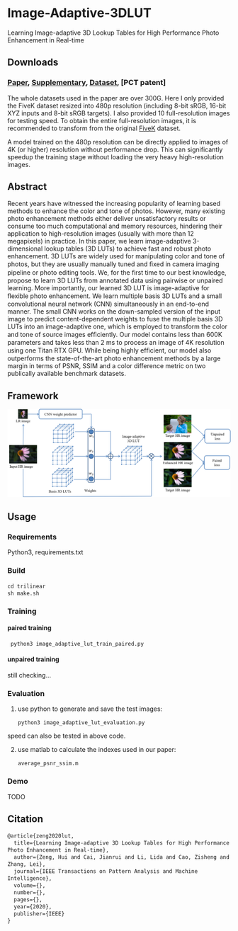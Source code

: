 # Image-Adaptive-3DLUT
Learning Image-adaptive 3D Lookup Tables for High Performance Photo Enhancement in Real-time

## Downloads
### [Paper](https://www4.comp.polyu.edu.hk/~cslzhang/paper/PAMI_LUT.pdf), [Supplementary](https://www4.comp.polyu.edu.hk/~cslzhang/paper/Supplement_LUT.pdf), [Dataset](https://connectpolyu-my.sharepoint.com/:f:/g/personal/16901447r_connect_polyu_hk/EqNGuQUKZe9Cv3fPG08OmGEBbHMUXey2aU03E21dFZwJyg?e=QNCMMZ), [PCT patent]
The whole datasets used in the paper are over 300G. Here I only provided the FiveK dataset resized into 480p resolution (including 8-bit sRGB, 16-bit XYZ inputs and 8-bit sRGB targets). I also provided 10 full-resolution images for testing speed. To obtain the entire full-resolution images, it is recommended to transform from the original [FiveK](https://data.csail.mit.edu/graphics/fivek/) dataset. 

A model trained on the 480p resolution can be directly applied to images of 4K (or higher) resolution without performance drop. This can significantly speedup the training stage without loading the very heavy high-resolution images.

## Abstract
Recent years have witnessed the increasing popularity of learning based methods to enhance the color and tone of photos. However, many existing photo enhancement methods either deliver unsatisfactory results or consume too much computational and memory resources, hindering their application to high-resolution images (usually with more than 12 megapixels) in practice. In this paper, we learn image-adaptive 3-dimensional lookup tables (3D LUTs) to achieve fast and robust photo enhancement. 3D LUTs are widely used for manipulating color and tone of photos, but they are usually manually tuned and ﬁxed in camera imaging pipeline or photo editing tools. We, for the ﬁrst time to our best knowledge, propose to learn 3D LUTs from annotated data using pairwise or unpaired learning. More importantly, our learned 3D LUT is image-adaptive for ﬂexible photo enhancement. We learn multiple basis 3D LUTs and a small convolutional neural network (CNN) simultaneously in an end-to-end manner. The small CNN works on the down-sampled version of the input image to predict content-dependent weights to fuse the multiple basis 3D LUTs into an image-adaptive one, which is employed to transform the color and tone of source images efﬁciently. Our model contains less than 600K parameters and takes less than 2 ms to process an image of 4K resolution using one Titan RTX GPU. While being highly efﬁcient, our model also outperforms the state-of-the-art photo enhancement methods by a large margin in terms of PSNR, SSIM and a color difference metric on two publically available benchmark datasets. 

## Framework
<img src="figures/framework2.png" width="1024px"/> 

## Usage

### Requirements
Python3, requirements.txt

### Build
    cd trilinear
    sh make.sh
### Training
#### paired training
     python3 image_adaptive_lut_train_paired.py
#### unpaired training

still checking...

### Evaluation
1. use python to generate and save the test images:

       python3 image_adaptive_lut_evaluation.py

speed can also be tested in above code.

2. use matlab to calculate the indexes used in our paper:

       average_psnr_ssim.m

### Demo 
TODO

## Citation
```
@article{zeng2020lut,
  title={Learning Image-adaptive 3D Lookup Tables for High Performance Photo Enhancement in Real-time},
  author={Zeng, Hui and Cai, Jianrui and Li, Lida and Cao, Zisheng and Zhang, Lei},
  journal={IEEE Transactions on Pattern Analysis and Machine Intelligence},
  volume={},
  number={},
  pages={},
  year={2020},
  publisher={IEEE}
}
```
